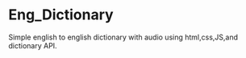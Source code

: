 # Eng_Dictionary
Simple english to english dictionary with audio using html,css,JS,and dictionary API.
